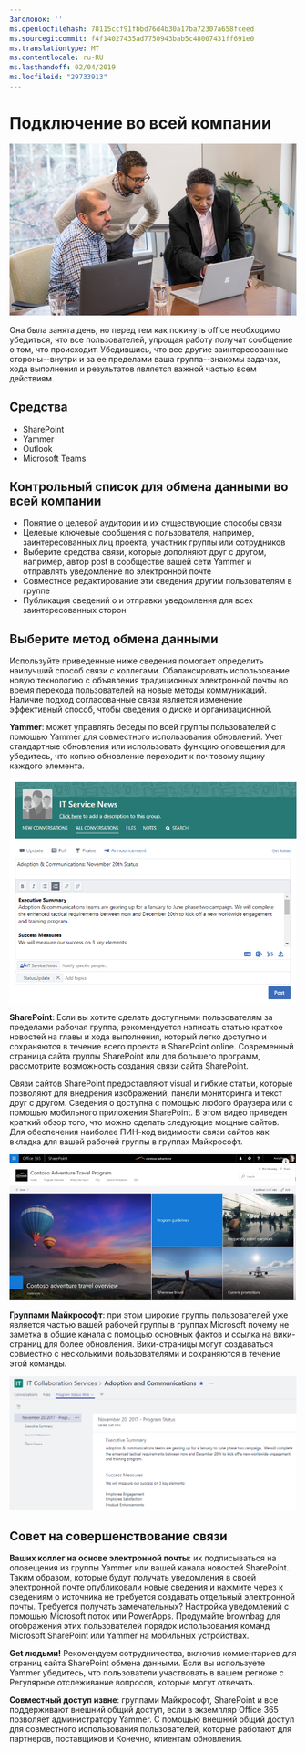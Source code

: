 ```yaml
---
Заголовок: ''
ms.openlocfilehash: 78115ccf91fbbd76d4b30a17ba72307a658fceed
ms.sourcegitcommit: f4f14027435ad7750943bab5c48007431ff691e0
ms.translationtype: MT
ms.contentlocale: ru-RU
ms.lasthandoff: 02/04/2019
ms.locfileid: "29733913"
---
```

# <a name="connecting-across-the-company"></a>Подключение во всей компании

![Подключение visual](media/ditl_crosscompany.png)

Она была занята день, но перед тем как покинуть office необходимо убедиться, что все пользователей, упрощая работу получат сообщение о том, что происходит. Убедившись, что все другие заинтересованные стороны--внутри и за ее пределами ваша группа--знакомы задачах, хода выполнения и результатов является важной частью всем действиям.  

## <a name="tools"></a>Средства
- SharePoint
- Yammer
- Outlook
- Microsoft Teams 

## <a name="checklist-for-communicating-across-the-company"></a>Контрольный список для обмена данными во всей компании
- Понятие о целевой аудитории и их существующие способы связи
- Целевые ключевые сообщения с пользователя, например, заинтересованных лиц проекта, участник группы или сотрудников
- Выберите средства связи, которые дополняют друг с другом, например, автор post в сообществе вашей сети Yammer и отправлять уведомление по электронной почте 
- Совместное редактирование эти сведения другим пользователям в группе
- Публикация сведений о и отправки уведомления для всех заинтересованных сторон 
 
## <a name="select-your-communication-method"></a>Выберите метод обмена данными
Используйте приведенные ниже сведения помогает определить наилучший способ связи с коллегами. Сбалансировать использование новую технологию с объявления традиционных электронной почты во время перехода пользователей на новые методы коммуникаций. Наличие подход согласованные связи является изменение эффективный способ, чтобы сведения о диске и организационной. 

**Yammer**: может управлять беседы по всей группы пользователей с помощью Yammer для совместного использования обновлений. Учет стандартные обновления или использовать функцию оповещения для убедитесь, что копию обновление переходит к почтовому ящику каждого элемента. 

![Публикация в социальных сетях](media/ditl_IT-Service-News.png)

**SharePoint**: Если вы хотите сделать доступными пользователям за пределами рабочая группа, рекомендуется написать статью краткое новостей на главы и хода выполнения, который легко доступно и сохраняются в течение всего проекта в SharePoint online. Современный страница сайта группы SharePoint или для большего программ, рассмотрите возможность создания связи сайта SharePoint. 

Связи сайтов SharePoint предоставляют visual и гибкие статьи, которые позволяют для внедрения изображений, панели мониторинга и текст друг с другом. Сведения о доступна с помощью любого браузера или с помощью мобильного приложения SharePoint. В этом видео приведен краткий обзор того, что можно сделать следующие мощные сайтов. Для обеспечения наиболее ПИН-код видимости связи сайтов как вкладка для вашей рабочей группы в группах Майкрософт.

![Пример связи сайтов в SharePoint online](media/ditl_Comm-Site.png)

**Группами Майкрософт**: при этом широкие группы пользователей уже является частью вашей рабочей группы в группах Microsoft почему не заметка в общие канала с помощью основных фактов и ссылка на вики-страниц для более обновления.  Вики-страницы могут создаваться совместно с несколькими пользователями и сохраняются в течение этой команды. 

![Снимок экрана с вики-страниц в группах Майкрософт](media/ditl_Teams-Wiki.png)

## <a name="tip-to-modernize-your-communication"></a>Совет на совершенствование связи

**Ваших коллег на основе электронной почты**: их подписываться на оповещения из группы Yammer или вашей канала новостей SharePoint.  Таким образом, которые будут получать уведомления в своей электронной почте опубликовали новые сведения и нажмите через к сведениям о источника не требуется создавать отдельный электронной почты.  Требуется получать замечательных?  Настройка уведомлений с помощью Microsoft поток или PowerApps. Продумайте brownbag для отображения этих пользователей порядок использования команд Microsoft SharePoint или Yammer на мобильных устройствах. 

**Get людьми!** Рекомендуем сотрудничества, включив комментариев для страниц сайта SharePoint обмена данными.  Если вы используете Yammer убедитесь, что пользователи участвовать в вашем регионе с Регулярное отслеживание вопросов, которые могут отвечать. 

**Совместный доступ извне**: группами Майкрософт, SharePoint и все поддерживают внешний общий доступ, если в экземпляр Office 365 позволяет администратору Yammer.  С помощью внешний общий доступ для совместного использования пользователей, которые работают для партнеров, поставщиков и Конечно, клиентам обновления.